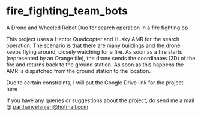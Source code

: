 # fire_fighting_team_bots
A Drone and Wheeled Robot Duo for search operation in a fire fighting op


This project uses a Hector Quadcopter and Husky AMR for the search operation. The scenario is that there are many buildings and the drone keeps flying around, 
closely watching for a fire. As soon as a fire starts (represented by an Orange tile), the drone sends the coordinates (2D) of the fire and returns back to the
ground station. As soon as this happens the AMR is dispatched from the ground station to the location.

Due to certain constraints, I will put the Google Drive link for the project here

If you have any queries or suggestions about the project, do send me a mail @ parthanvelanjeri@hotmail.com
